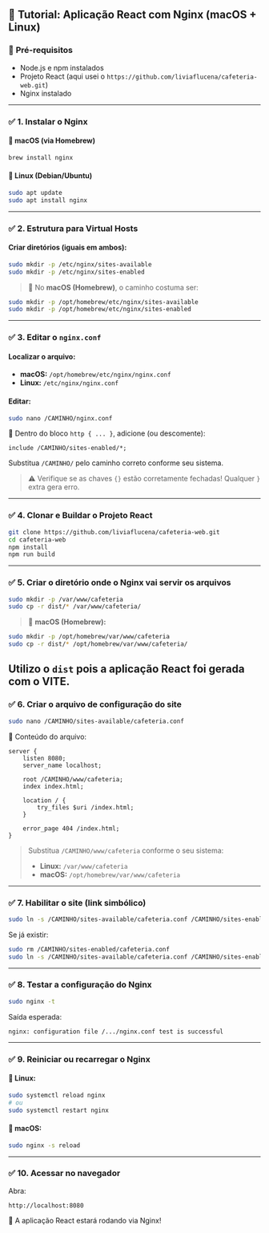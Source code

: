 
## 🚀 **Tutorial: Aplicação React com Nginx (macOS + Linux)**

### 🧰 **Pré-requisitos**

* Node.js e npm instalados
* Projeto React (aqui usei o `https://github.com/liviaflucena/cafeteria-web.git`)
* Nginx instalado

---

### ✅ **1. Instalar o Nginx**

#### 🔸 macOS (via Homebrew)

```bash
brew install nginx
```

#### 🔸 Linux (Debian/Ubuntu)

```bash
sudo apt update
sudo apt install nginx
```

---

### ✅ **2. Estrutura para Virtual Hosts**

#### Criar diretórios (iguais em ambos):

```bash
sudo mkdir -p /etc/nginx/sites-available
sudo mkdir -p /etc/nginx/sites-enabled
```

> 🔹 No **macOS (Homebrew)**, o caminho costuma ser:

```bash
sudo mkdir -p /opt/homebrew/etc/nginx/sites-available
sudo mkdir -p /opt/homebrew/etc/nginx/sites-enabled
```

---

### ✅ **3. Editar o `nginx.conf`**

#### Localizar o arquivo:

* **macOS:**
  `/opt/homebrew/etc/nginx/nginx.conf`
* **Linux:**
  `/etc/nginx/nginx.conf`

#### Editar:

```bash
sudo nano /CAMINHO/nginx.conf
```

🔧 Dentro do bloco `http { ... }`, adicione (ou descomente):

```nginx
include /CAMINHO/sites-enabled/*;
```

Substitua `/CAMINHO/` pelo caminho correto conforme seu sistema.

> ⚠️ Verifique se as chaves `{}` estão corretamente fechadas! Qualquer `}` extra gera erro.

---

### ✅ **4. Clonar e Buildar o Projeto React**

```bash
git clone https://github.com/liviaflucena/cafeteria-web.git
cd cafeteria-web
npm install
npm run build
```

---

### ✅ **5. Criar o diretório onde o Nginx vai servir os arquivos**

```bash
sudo mkdir -p /var/www/cafeteria
sudo cp -r dist/* /var/www/cafeteria/
```

> 🔸 **macOS (Homebrew):**

```bash
sudo mkdir -p /opt/homebrew/var/www/cafeteria
sudo cp -r dist/* /opt/homebrew/var/www/cafeteria/
```
Utilizo o  `dist` pois a aplicação React foi gerada com o VITE.
---

### ✅ **6. Criar o arquivo de configuração do site**

```bash
sudo nano /CAMINHO/sites-available/cafeteria.conf
```

📄 Conteúdo do arquivo:

```nginx
server {
    listen 8080;
    server_name localhost;

    root /CAMINHO/www/cafeteria;
    index index.html;

    location / {
        try_files $uri /index.html;
    }

    error_page 404 /index.html;
}
```

> Substitua `/CAMINHO/www/cafeteria` conforme o seu sistema:
>
> * **Linux:** `/var/www/cafeteria`
> * **macOS:** `/opt/homebrew/var/www/cafeteria`

---

### ✅ **7. Habilitar o site (link simbólico)**

```bash
sudo ln -s /CAMINHO/sites-available/cafeteria.conf /CAMINHO/sites-enabled/cafeteria.conf
```

Se já existir:

```bash
sudo rm /CAMINHO/sites-enabled/cafeteria.conf
sudo ln -s /CAMINHO/sites-available/cafeteria.conf /CAMINHO/sites-enabled/cafeteria.conf
```

---

### ✅ **8. Testar a configuração do Nginx**

```bash
sudo nginx -t
```

Saída esperada:

```
nginx: configuration file /.../nginx.conf test is successful
```

---

### ✅ **9. Reiniciar ou recarregar o Nginx**

#### 🔸 Linux:

```bash
sudo systemctl reload nginx
# ou
sudo systemctl restart nginx
```

#### 🔸 macOS:

```bash
sudo nginx -s reload
```

---

### ✅ **10. Acessar no navegador**

Abra:

```
http://localhost:8080
```

🎉 A aplicação React estará rodando via Nginx!

